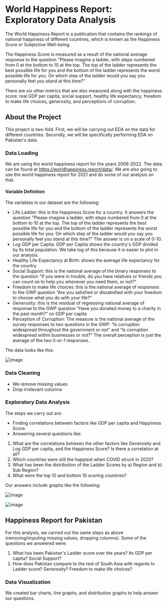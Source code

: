 # World Happiness Report: Exploratory Data Analysis 

The World Happiness Report is a publication that contains the rankings of national happiness of different countries, which is known as the Happiness Score or Subjective Well-being.

The Happiness Score is measured as a result of the national average response to the question "Please imagine a ladder, with steps numbered from 0 at the bottom to 10 at the top. The top of the ladder represents the best possible life
for you and the bottom of the ladder represents the worst possible life for you.
On which step of the ladder would you say you personally feel you stand at this
time?”


There are six other metrics that are also measured along with the happiness score: real GDP per capita, social support, healthy life expectancy, freedom to make life choices, generosity, and perceptions of corruption.

## About the Project

This project is two-fold. First, we will be carrying out EDA on the data for different countries. Secondly, we will be specifically performing EDA on Pakistan's data.

### Data Loading

We are using the world happiness report for the years 2006-2022. The data can be found at https://worldhappiness.report/data/. We are also going to use the world happiness report for 2021 and do some of our analysis on that.

#### Variable Definition

The variables in our dataset are the following:
- Life Ladder: this is the Happiness Score for a country. It answers the question "Please imagine a ladder, with steps numbered from 0 at the
bottom to 10 at the top. The top of the ladder represents the best possible life
for you and the bottom of the ladder represents the worst possible life for you.
On which step of the ladder would you say you personally feel you stand at this
time?” The answer is on a scale of 0-10.
- Log GDP per Capita: GDP per Capita shows the country's GDP divided by its total population. We take log of this because it is easier to plot in our analysis.
- Healthy Life Expectancy at Birth: shows the average life expectancy for the country
- Social Support: this is the national average of the binary responses to the question "If you
were in trouble, do you have relatives or friends you can count on to help you
whenever you need them, or not?"
- Freedom to make life choices: this is the national average of responses to the GWP
question “Are you satisfied or dissatisfied with your freedom to choose what
you do with your life?”
- Generosity: this is the residual of regressing national average of response to the GWP
question “Have you donated money to a charity in the past month?” on GDP
per capita
- Perception of Corruption: The measure is the national average of the survey responses to two questions in the GWP: “Is corruption widespread throughout
the government or not” and “Is corruption widespread within businesses or
not?” The overall perception is just the average of the two 0-or-1 responses.

The data looks like this:

![image](https://github.com/zahra-q/world-happiness-index-EDA-pakistan/assets/58932323/9e8d96ff-4ba8-489d-8537-7742e8831f26)


### Data Cleaning

- We remove missing values
- Drop irrelevant columns

### Exploratory Data Analysis

The steps we carry out are:

- Finding correlations between factors like GDP per capita and Happiness Score.
-  Answering several questions like:

1. What are the correlations between the other factors like Generosity and Log GDP per capita, and the Happiness Score? Is there a correlation at all?
2. Which countries were still the happiest when COVID struck in 2020?
3. What has been the distribution of the Ladder Scores by a) Region and b) Sub Region?
4. What were the top 10 and bottom 10 scoring countries?



Our answers include graphs like the following:

![image](https://github.com/zahra-q/world-happiness-index-EDA-pakistan/assets/58932323/82d86ce3-375b-4ef3-a668-d0f12c799abb)


![image](https://github.com/zahra-q/world-happiness-index-EDA-pakistan/assets/58932323/35456b7f-d5dd-4b62-9621-9659100bb613)

## Happiness Report for Pakistan

For this analysis, we carried out the same steps as above (removing/imputing missing values, dropping columns). Some of the questions we answered were:

1. What has been Pakistan's Ladder score over the years? Its GDP per capita? Social Support?
2. How does Pakistan compare to the rest of South Asia with regards to Ladder score? Generosity? Freedom to make life choices?

### Data Visualization

We created bar charts, line graphs, and distribution graphs to help answer our questions. 


